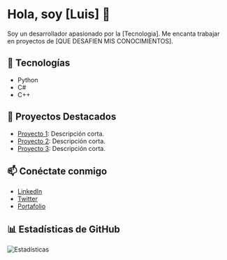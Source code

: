 # Hola, soy [Luis] 👋

Soy un desarrollador apasionado por la [Tecnologia]. Me encanta trabajar en proyectos de [QUE DESAFIEN MIS CONOCIMIENTOS].

## 🔧 Tecnologías
- Python
- C#
- C++


## 🌟 Proyectos Destacados
- [Proyecto 1](enlace-a-tu-proyecto): Descripción corta.
- [Proyecto 2](enlace-a-tu-proyecto): Descripción corta.
- [Proyecto 3](enlace-a-tu-proyecto): Descripción corta.

## 📫 Conéctate conmigo
- [LinkedIn](enlace-a-tu-linkedin)
- [Twitter](enlace-a-tu-twitter)
- [Portafolio](enlace-a-tu-portafolio)

## 📊 Estadísticas de GitHub
![Estadísticas](https://github-readme-stats.vercel.app/api?username=tu-usuario-github&show_icons=true&theme=radical)
